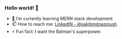 ### Hello world! 👋


- 🌱 I’m currently learning MERN stack development
- 📫 How to reach me:  [LinkedIN - @sakibmdnazmush](https://www.linkedin.com/in/sakibmdnazmush)
- ⚡ Fun fact: I want the Batman's superpower.


